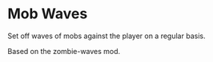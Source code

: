 # Mob Waves

Set off waves of mobs against the player on a regular basis.

Based on the zombie-waves mod.
